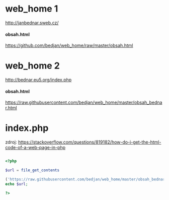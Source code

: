 # web_home 1

http://janbednar.sweb.cz/

#### obsah.html
https://github.com/bedjan/web_home/raw/master/obsah.html

# web_home 2

http://bednar.eu5.org/index.php

#### obsah.html
https://raw.githubusercontent.com/bedjan/web_home/master/obsah_bednar.html


# index.php

zdroj: https://stackoverflow.com/questions/819182/how-do-i-get-the-html-code-of-a-web-page-in-php

```php

<?php

$url = file_get_contents

('https://raw.githubusercontent.com/bedjan/web_home/master/obsah_bednar.html');
echo $url; 

?>

```
